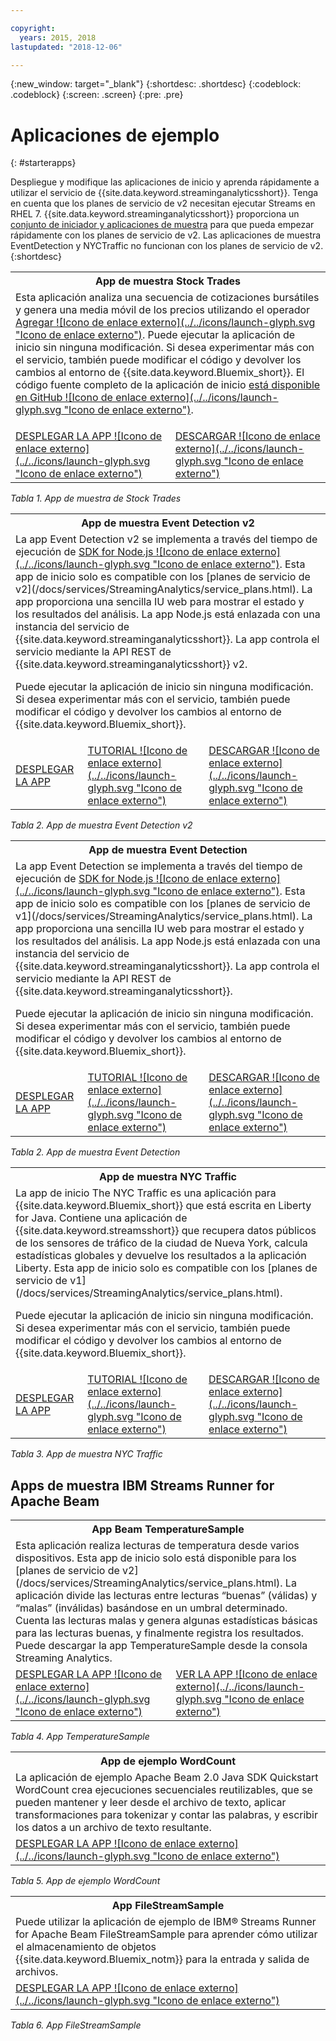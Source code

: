 ```yaml
---

copyright:
  years: 2015, 2018
lastupdated: "2018-12-06"

---
```


<!-- Attribute definitions -->
{:new_window: target="_blank"}
{:shortdesc: .shortdesc}
{:codeblock: .codeblock}
{:screen: .screen}
{:pre: .pre}

# Aplicaciones de ejemplo
{: #starterapps}

Despliegue y modifique las aplicaciones de inicio y aprenda rápidamente a utilizar el servicio de {{site.data.keyword.streaminganalyticsshort}}. Tenga en cuenta que los planes de servicio de v2 necesitan ejecutar Streams en RHEL 7. {{site.data.keyword.streaminganalyticsshort}} proporciona un [conjunto de iniciador y aplicaciones de muestra](https://developer.ibm.com/streamsdev/docs/starter-sample-apps-v2-plans/) para que pueda empezar rápidamente con los planes de servicio de v2. Las aplicaciones de muestra EventDetection y NYCTraffic no funcionan con los planes de servicio de v2.
{:shortdesc}


<table summary="En la primera fila de esta tabla se describe la aplicación de inicio Stock Trades. En la segunda fila, la tabla incluye:
1. En la primera columna, un enlace a un vídeo sobre cómo desplegar la aplicación de inicio Stock Trades. 2. En la segunda columna, un enlace a la descarga directa de la aplicación de inicio Stock Trades.
 ">
  <tr>
    <th id="stocktrades" colspan="3">App de muestra Stock Trades<br></th>
  </tr>
  <tr>
    <td headers="stocktrades" colspan="3">Esta aplicación analiza una secuencia de cotizaciones bursátiles y genera una media móvil de los precios utilizando el operador <a href="https://www.ibm.com/support/knowledgecenter/SSCRJU_4.3.0/com.ibm.streams.toolkits.doc/spldoc/dita/tk$spl/op$spl.relational$Aggregate.html">Agregar ![Icono de enlace externo](../../icons/launch-glyph.svg "Icono de enlace externo")</a>.
Puede ejecutar la aplicación de inicio sin ninguna modificación. Si desea experimentar más con el servicio, también puede modificar el código y devolver los cambios al entorno de {{site.data.keyword.Bluemix_short}}. El código fuente completo de la aplicación de inicio <a href="https://github.com/IBMStreams/samples/tree/master/QuickStart/TradesApp">está disponible en GitHub ![Icono de enlace externo](../../icons/launch-glyph.svg "Icono de enlace externo")</a>.</p>
</td>
  </tr>
  <tr>
    <td headers="stocktrades"><a href="https://developer.ibm.com/streamsdev/videos/getting-started-streaming-analytics-service-using-trades-starter-application/" target="_blank">DESPLEGAR LA APP ![Icono de enlace externo](../../icons/launch-glyph.svg "Icono de enlace externo")</a><br></td>
    <td headers="stocktrades"><a href="https://github.com/IBMStreams/samples/raw/master/QuickStart/TradesApp/starterApp/StockTradesStarterApp.sab" target="_blank">DESCARGAR ![Icono de enlace externo](../../icons/launch-glyph.svg "Icono de enlace externo")</a></td>
  </tr>
</table>

*Tabla 1. App de muestra de Stock Trades*


<table summary="Esta tabla describe, en la primera columna, la aplicación de muestra Event Detection v2. La tabla incluye en la segunda fila:
1. En la primera columna, un enlace a las instrucciones sobre cómo desplegar la aplicación de muestra Event Detection v2. 2. En la segunda columna, un enlace a las guías de aprendizaje sobre cómo utilizar la aplicación de muestra Event Detection. 3. En la tercera columna, un enlace para descargar directamente la aplicación de muestra Event Detection.
 ">
  <tr>
    <th id="EventDetection2" colspan="3">App de muestra Event Detection v2<br></th>
  </tr>
  <tr>
    <td colspan="3" headers="EventDetection2">La app Event Detection v2 se implementa a través del tiempo de ejecución de <a href="https://{DomainName}/catalog/starters/sdk-for-nodejs/?cm_mmc=dw-_-bluemix-_-ba-bluemix-detect-complex-events-from-data-stream-trs-_-article">SDK for Node.js ![Icono de enlace externo](../../icons/launch-glyph.svg "Icono de enlace externo")</a>. Esta app de inicio solo es compatible con los [planes de servicio de v2](/docs/services/StreamingAnalytics/service_plans.html).
La app proporciona una sencilla IU web para mostrar el estado y los resultados del análisis.
La app Node.js está enlazada con una instancia del servicio de {{site.data.keyword.streaminganalyticsshort}}. La app controla el servicio mediante la API REST de {{site.data.keyword.streaminganalyticsshort}} v2.
<p>Puede ejecutar la aplicación de inicio sin ninguna modificación.
Si desea experimentar más con el servicio, también puede modificar el código y devolver los cambios al entorno de {{site.data.keyword.Bluemix_short}}.</p>
</td>
  </tr>
  <tr>
    <td headers="EventDetection2"><a href="/docs/services/StreamingAnalytics/t_starter_app_deploy.html" target="_blank">DESPLEGAR LA APP</a><br></td>
    <td headers="EventDetection2"><a href="https://developer.ibm.com/streamsdev/docs/detect-events-with-streams/" target="_blank">TUTORIAL ![Icono de enlace externo](../../icons/launch-glyph.svg "Icono de enlace externo")</a></td>
    <td headers="EventDetection2"><a href="https://streams-github-samples.mybluemix.net/?get=QuickStart/EventDetectionV2" target="_blank">DESCARGAR ![Icono de enlace externo](../../icons/launch-glyph.svg "Icono de enlace externo")</a></td>
  </tr>
</table>

*Tabla 2. App de muestra Event Detection v2*
<table summary="En la primera fila de esta tabla se describe la aplicación de ejemplo Event Detection. En la segunda fila, la tabla incluye:
1. En la primera columna, un enlace a las instrucciones sobre cómo desplegar la aplicación de inicio Event Detection. 2. En la segunda columna, un enlace a guías de aprendizaje sobre cómo utilizar la aplicación de inicio Event Detection. 3. En la tercera columna, un enlace a la descarga directa de la aplicación de inicio Event Detection.
 ">
  <tr>
    <th id="EventDetection1" colspan="3">App de muestra Event Detection<br></th>
  </tr>
  <tr>
    <td headers="EventDetection1" colspan="3">La app Event Detection se implementa a través del tiempo de ejecución de <a href="https://{DomainName}/catalog/starters/sdk-for-nodejs/?cm_mmc=dw-_-bluemix-_-ba-bluemix-detect-complex-events-from-data-stream-trs-_-article">SDK for Node.js ![Icono de enlace externo](../../icons/launch-glyph.svg "Icono de enlace externo")</a>.
Esta app de inicio solo es compatible con los [planes de servicio de v1](/docs/services/StreamingAnalytics/service_plans.html). La app proporciona una sencilla IU web para mostrar el estado y los resultados del análisis.
La app Node.js está enlazada con una instancia del servicio de {{site.data.keyword.streaminganalyticsshort}}. La app controla el servicio mediante la API REST de {{site.data.keyword.streaminganalyticsshort}}.
<p>Puede ejecutar la aplicación de inicio sin ninguna modificación.
Si desea experimentar más con el servicio, también puede modificar el código y devolver los cambios al entorno de {{site.data.keyword.Bluemix_short}}.</p>
</td>
  </tr>
  <tr>
    <td headers="EventDetection1"><a href="/docs/services/StreamingAnalytics/t_starter_app_deploy.html" target="_blank">DESPLEGAR LA APP</a><br></td>
    <td headers="EventDetection1"><a href="https://developer.ibm.com/streamsdev/docs/detect-events-with-streams/" target="_blank">TUTORIAL ![Icono de enlace externo](../../icons/launch-glyph.svg "Icono de enlace externo")</a></td>
    <td headers="EventDetection1"><a href="https://streams-github-samples.mybluemix.net/?get=QuickStart/EventDetection" target="_blank">DESCARGAR ![Icono de enlace externo](../../icons/launch-glyph.svg "Icono de enlace externo")</a></td>
  </tr>
</table>

*Tabla 2. App de muestra Event Detection*

<table summary="En la primera fila de esta tabla se describe la aplicación de ejemplo Tráfico en Nueva York. En la segunda fila, la tabla incluye:
1. En la primera columna, un enlace a las instrucciones sobre cómo desplegar la aplicación de ejemplo Tráfico en Nueva York. 2. En la segunda columna, un enlace a guías de aprendizaje sobre cómo utilizar la aplicación de ejemplo Tráfico en Nueva York. 3. En la tercera columna, un enlace a la descarga directa de la aplicación de ejemplo Tráfico en Nueva York.">
  <tr>
    <th id="NYCTraffic" colspan="3">App de muestra NYC Traffic<br></th>
  </tr>
  <tr>
    <td headers="NYCTraffic" colspan="3">La app de inicio The NYC Traffic es una aplicación para {{site.data.keyword.Bluemix_short}} que está escrita en Liberty for Java. Contiene una aplicación de {{site.data.keyword.streamsshort}} que recupera datos públicos de los sensores de tráfico de la ciudad de Nueva York, calcula estadísticas globales y devuelve los resultados a la aplicación Liberty. Esta app de inicio solo es compatible con los [planes de servicio de v1](/docs/services/StreamingAnalytics/service_plans.html).
<p>Puede ejecutar la aplicación de inicio sin ninguna modificación. Si desea experimentar más con el servicio, también puede modificar el código y devolver los cambios al entorno de {{site.data.keyword.Bluemix_short}}.</p>
</td>
  </tr>
  <tr>
    <td headers="NYCTraffic" deploylink><a href="/docs/services/StreamingAnalytics/t_starter_app_deploy.html" target="_blank">DESPLEGAR LA APP</a><br></td>
    <td headers="NYCTraffic"><a href="https://developer.ibm.com/streamsdev/docs/bluemix-streaming-analytics-starter-application/" target="_blank">TUTORIAL ![Icono de enlace externo](../../icons/launch-glyph.svg "Icono de enlace externo")</a></td>
    <td headers="NYCTraffic"><a href="https://streams-github-samples.mybluemix.net/?get=QuickStart/NYCTraffic" target="_blank">DESCARGAR ![Icono de enlace externo](../../icons/launch-glyph.svg "Icono de enlace externo")</a></td>
  </tr>
</table>

*Tabla 3. App de muestra NYC Traffic*

## Apps de muestra IBM Streams Runner for Apache Beam

<table summary="Esta tabla describe, en la primera fila, la aplicación de TemperatureSample Beam. La tabla incluye en la segunda fila un enlace a un tutorial de cómo desplegar la aplicación de TemperatureSample Beam. ">
  <tr>
    <th id="TemperatureSample" colspan="3">App Beam TemperatureSample<br></th>
  </tr>
  <tr>
    <td headers="TemperatureSample" colspan="3">Esta aplicación realiza lecturas de temperatura desde varios dispositivos. Esta app de inicio solo está disponible para los [planes de servicio de v2](/docs/services/StreamingAnalytics/service_plans.html). La aplicación divide las lecturas entre lecturas “buenas” (válidas) y “malas” (inválidas) basándose en un umbral determinado. Cuenta las lecturas malas y genera algunas estadísticas básicas para las lecturas buenas, y finalmente registra los resultados. Puede descargar la app TemperatureSample desde la consola Streaming Analytics.
</td>
  </tr>
  <tr>
    <td headers="TemperatureSample"><a href="http://ibmstreams.github.io/streamsx.documentation/docs/beamrunner/sample/#running-the-temperaturesample-application" target="_blank">DESPLEGAR LA APP ![Icono de enlace externo](../../icons/launch-glyph.svg "Icono de enlace externo")</a><br></td>
    <td headers="TemperatureSample"><a href="http://ibmstreams.github.io/streamsx.documentation/docs/beamrunner/sample/#viewing-the-running-application" target="_blank">VER LA APP ![Icono de enlace externo](../../icons/launch-glyph.svg "Icono de enlace externo")</a></td>
  </tr>
</table>

*Tabla 4. App TemperatureSample*

<table summary="Esta tabla describe, en la primera fila, la aplicación de ejemplo de WordCount Beam. La tabla incluye en la segunda fila un enlace a una guía de aprendizaje acerca de cómo desplegar la aplicación de ejemplo de WordCount.
 ">
  <tr>
    <th id="WordCountSample" colspan="3">App de ejemplo WordCount<br></th>
  </tr>
  <tr>
    <td headers="WordCountSample" colspan="3">La aplicación de ejemplo Apache Beam 2.0 Java SDK Quickstart WordCount crea ejecuciones secuenciales reutilizables, que se pueden mantener y leer desde el archivo de texto, aplicar transformaciones para tokenizar y contar las palabras, y escribir los datos a un archivo de texto resultante.
</td>
  </tr>
  <tr>
    <td headers="WordCountSample"><a href="http://ibmstreams.github.io/streamsx.documentation/docs/beamrunner/wordcount/" target="_blank">DESPLEGAR LA APP ![Icono de enlace externo](../../icons/launch-glyph.svg "Icono de enlace externo")</a><br></td>
  </tr>
</table>

*Tabla 5. App de ejemplo WordCount*

<table summary="Esta tabla describe, en la primera fila, la aplicación de ejemplo FileStreamSample. La tabla incluye en la segunda fila un enlace a una guía de aprendizaje sobre cómo desplegar la aplicación FileStreamSample.
 ">
  <tr>
    <th id="FilterStreamSample" colspan="3">App FileStreamSample<br></th>
  </tr>
  <tr>
    <td headers="FilterStreamSample" colspan="3">Puede utilizar la aplicación de ejemplo de IBM® Streams Runner for Apache Beam FileStreamSample para aprender cómo utilizar el almacenamiento de objetos {{site.data.keyword.Bluemix_notm}} para la entrada y salida de archivos.
</td>
  </tr>
  <tr>
    <td headers="FilterStreamSample"><a href="http://ibmstreams.github.io/streamsx.documentation/docs/beamrunner/objstor/" target="_blank">DESPLEGAR LA APP ![Icono de enlace externo](../../icons/launch-glyph.svg "Icono de enlace externo")</a><br></td>
  </tr>
</table>

*Tabla 6. App FileStreamSample*
